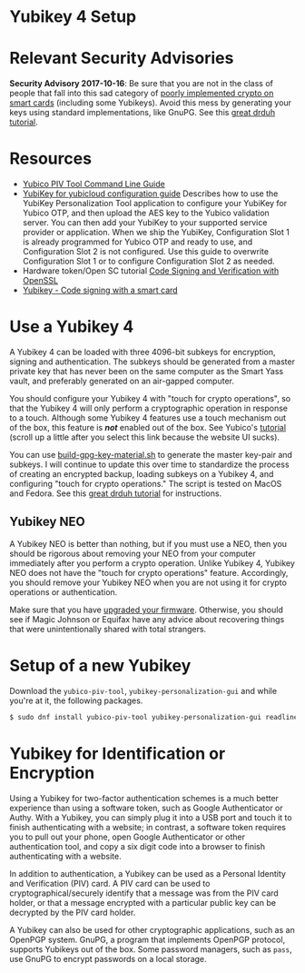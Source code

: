 Yubikey 4 Setup
=============

# Relevant Security Advisories

**Security Advisory 2017-10-16**: Be sure that you are not in the class of people that fall into this sad category of [poorly implemented crypto on smart cards](https://www.yubico.com/support/security-advisories/ysa-2017-01/) (including some Yubikeys). Avoid this mess by generating your keys using standard implementations, like GnuPG. See this [great drduh tutorial](https://github.com/drduh/YubiKey-Guide).

# Resources

- [Yubico PIV Tool Command Line Guide](https://www.yubico.com/wp-content/uploads/2016/05/Yubico_PIV_Tool_Command_Line_Guide_en.pdf)
- [YubiKey for yubicloud configuration guide](https://www.yubico.com/wp-content/uploads/2016/06/YubiKey_for_YubiCloud_ConfigGuide_en.pdf) Describes how to use the YubiKey Personalization Tool application to configure your YubiKey for Yubico OTP, and then upload the AES key to the Yubico validation server. You can then add your YubiKey to your supported service provider or application. When we ship the YubiKey, Configuration Slot 1 is already programmed for Yubico OTP and ready to use, and Configuration Slot 2 is not configured. Use this guide to overwrite Configuration Slot 1 or to configure Configuration Slot 2 as needed.
- Hardware token/Open SC tutorial [Code Signing and Verification with OpenSSL](https://eclipsesource.com/blogs/2016/09/07/tutorial-code-signing-and-verification-with-openssl/)
- [Yubikey - Code signing with a smart card](https://eclipsesource.com/blogs/2016/11/25/yubikey-code-signing-with-a-smart-card/)

# Use a Yubikey 4

A Yubikey 4 can be loaded with three 4096-bit subkeys for encryption, signing and authentication. The subkeys should be generated from a master private key that has never been on the same computer as the Smart Yass vault, and preferably generated on an air-gapped computer.

You should configure your Yubikey 4 with "touch for crypto operations", so that the Yubikey 4 will only perform a cryptographic operation in response to a touch. Although some Yubikey 4 features use a touch mechanism out of the box, this feature is ***not*** enabled out of the box. See Yubico's [tutorial](https://developers.yubico.com/PGP/Card_edit.html#_yubikey_4_touch) (scroll up a little after you select this link because the website UI sucks).

You can use [build-gpg-key-material.sh](./build-gpg-key-material.sh) to generate the master key-pair and subkeys. I will continue to update this over time to standardize the process of creating an encrypted backup, loading subkeys on a Yubikey 4, and configuring "touch for crypto operations." The script is tested on MacOS and Fedora. See this [great drduh tutorial](https://github.com/drduh/YubiKey-Guide) for instructions.

## Yubikey NEO

A Yubikey NEO is better than nothing, but if you must use a NEO, then you should be rigorous about removing your NEO from your computer immediately after you perform a crypto operation. Unlike Yubikey 4, Yubikey NEO does not have the "touch for crypto operations" feature. Accordingly, you should remove your Yubikey NEO when you are not using it for crypto operations or authentication.

Make sure that you have [upgraded your firmware](https://developers.yubico.com/ykneo-openpgp/SecurityAdvisory%202015-04-14.html). Otherwise, you should see if Magic Johnson or Equifax have any advice about recovering things that were unintentionally shared with total strangers.

# Setup of a new Yubikey

Download the `yubico-piv-tool`, `yubikey-personalization-gui` and while you're at it, the following packages.

```bash
$ sudo dnf install yubico-piv-tool yubikey-personalization-gui readline-devel openssl-devel libxslt docbook-style-xsl pcsc-lite-devel automake autoconf libtool gcc opensc
```

# Yubikey for Identification or Encryption

Using a Yubikey for two-factor authentication schemes is a much better experience than using a software token, such as Google Authenticator or Authy. With a Yubikey, you can simply plug it into a USB port and touch it to finish authenticating with a website; in contrast, a software token requires you to pull out your phone, open Google Authenticator or other authentication tool, and copy a six digit code into a browser to finish authenticating with a website.

In addition to authentication, a Yubikey can be used as a Personal Identity and Verification (PIV) card. A PIV card can be used to cryptographical/securely identify that a message was from the PIV card holder, or that a message encrypted with a particular public key can be decrypted by the PIV card holder.

A Yubikey can also be used for other cryptographic applications, such as an OpenPGP system. GnuPG, a program that implements OpenPGP protocol, supports Yubikeys out of the box. Some password managers, such as `pass`, use GnuPG to encrypt passwords on a local storage.



